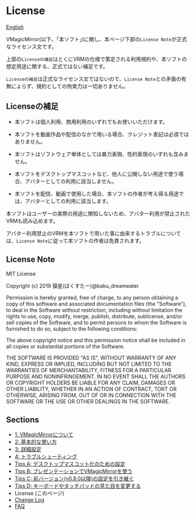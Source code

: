 
# License

[English](./en_about_license.html)

VMagicMirror(以下、「本ソフト」)に関し、本ページ下部の`License Note`が正式なライセンス文です。

上部の`Licenseの補足`はとくにVRMの仕様で策定される利用規約や、本ソフトの想定用途に関する、正式ではない補足です。

`Licenseの補足`は正式なライセンス文ではないので、`License Note`との矛盾の有無によらず、規約としての拘束力は一切ありません。

## Licenseの補足

* 本ソフトは個人利用、商用利用のいずれでもお使いいただけます。
* 本ソフトを動画作品や配信のなかで用いる場合、クレジット表記は必須ではありません。

* 本ソフトはソフトウェア単体としては暴力表現、性的表現のいずれも含みません。
* 本ソフトをデスクトップマスコットなど、他人に公開しない用途で使う場合、アバターとしての利用に該当しません。
* 本ソフトを配信、動画で使用した場合、本ソフトの作者が考え得る用途では、アバターとしての利用に該当します。

本ソフトはユーザーの実際の用途に関知しないため、アバター利用が禁止されたVRMも読み込めます。

アバター利用禁止のVRMを本ソフトで用いた事に由来するトラブルについては、`License Note`に従って本ソフトの作者は免責されます。

## License Note

MIT License

Copyright (c) 2019 獏星(ばくすたー)@baku_dreameater

Permission is hereby granted, free of charge, to any person obtaining a copy
of this software and associated documentation files (the "Software"), to deal
in the Software without restriction, including without limitation the rights
to use, copy, modify, merge, publish, distribute, sublicense, and/or sell
copies of the Software, and to permit persons to whom the Software is
furnished to do so, subject to the following conditions:

The above copyright notice and this permission notice shall be included in all
copies or substantial portions of the Software.

THE SOFTWARE IS PROVIDED "AS IS", WITHOUT WARRANTY OF ANY KIND, EXPRESS OR
IMPLIED, INCLUDING BUT NOT LIMITED TO THE WARRANTIES OF MERCHANTABILITY,
FITNESS FOR A PARTICULAR PURPOSE AND NONINFRINGEMENT. IN NO EVENT SHALL THE
AUTHORS OR COPYRIGHT HOLDERS BE LIABLE FOR ANY CLAIM, DAMAGES OR OTHER
LIABILITY, WHETHER IN AN ACTION OF CONTRACT, TORT OR OTHERWISE, ARISING FROM,
OUT OF OR IN CONNECTION WITH THE SOFTWARE OR THE USE OR OTHER DEALINGS IN THE
SOFTWARE.


## Sections

* [1: VMagicMirrorについて](./index.html)
* [2: 基本的な使い方](./get_started.html)
* [3: 詳細設定](./about_settings.html)
* [4: トラブルシューティング](./troubleshooting.html)
* [Tips A: デスクトップマスコット化のための設定](./tips_desktop_mascot.html)
* [Tips B: プレゼンテーションでVMagicMirrorを使う](./tips_presentation.html)
* [Tips C: 前バージョン(v0.8.0以降)の設定を引き継ぐ](./tips_load_prev_setting.html)
* [Tips D: キーボードやタッチパッドの見た目を変更する](./tips_change_textures.html)
* License (このページ)
* [Change Log](./changelog.html)
* [FAQ](./en_frequently_asked_questions.html)
